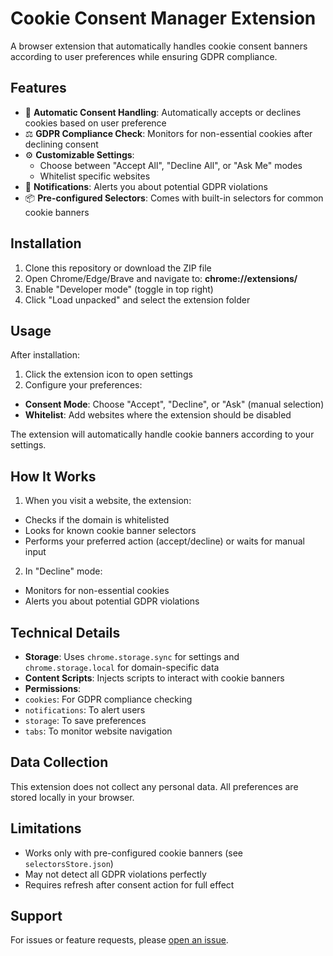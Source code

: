# Cookie Consent Manager Extension

A browser extension that automatically handles cookie consent banners according to user preferences while ensuring GDPR compliance.

## Features

- 🍪 **Automatic Consent Handling**: Automatically accepts or declines cookies based on user preference
- ⚖️ **GDPR Compliance Check**: Monitors for non-essential cookies after declining consent
- ⚙️ **Customizable Settings**:
    - Choose between "Accept All", "Decline All", or "Ask Me" modes
    - Whitelist specific websites
- 🔔 **Notifications**: Alerts you about potential GDPR violations
- 📦 **Pre-configured Selectors**: Comes with built-in selectors for common cookie banners

## Installation

1. Clone this repository or download the ZIP file
2. Open Chrome/Edge/Brave and navigate to: **chrome://extensions/**
3. Enable "Developer mode" (toggle in top right)
4. Click "Load unpacked" and select the extension folder

## Usage

After installation:

1. Click the extension icon to open settings
2. Configure your preferences:
- **Consent Mode**: Choose "Accept", "Decline", or "Ask" (manual selection)
- **Whitelist**: Add websites where the extension should be disabled

The extension will automatically handle cookie banners according to your settings.

## How It Works

1. When you visit a website, the extension:
- Checks if the domain is whitelisted
- Looks for known cookie banner selectors
- Performs your preferred action (accept/decline) or waits for manual input

2. In "Decline" mode:
- Monitors for non-essential cookies
- Alerts you about potential GDPR violations

## Technical Details

- **Storage**: Uses `chrome.storage.sync` for settings and `chrome.storage.local` for domain-specific data
- **Content Scripts**: Injects scripts to interact with cookie banners
- **Permissions**:
- `cookies`: For GDPR compliance checking
- `notifications`: To alert users
- `storage`: To save preferences
- `tabs`: To monitor website navigation

## Data Collection

This extension does not collect any personal data. All preferences are stored locally in your browser.

## Limitations

- Works only with pre-configured cookie banners (see `selectorsStore.json`)
- May not detect all GDPR violations perfectly
- Requires refresh after consent action for full effect

## Support

For issues or feature requests, please [open an issue](https://github.com/kochkonbaev/Cookie-Consent/issues).

